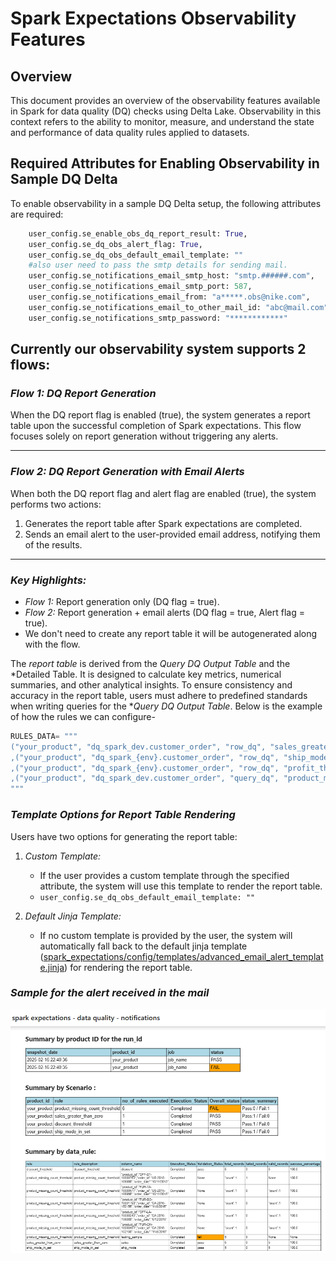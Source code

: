# Spark Expectations Observability Features

## Overview

This document provides an overview of the observability features available in Spark for data quality (DQ) checks using Delta Lake. Observability in this context refers to the ability to monitor, measure, and understand the state and performance of data quality rules applied to datasets.

## Required Attributes for Enabling Observability in Sample DQ Delta

To enable observability in a sample DQ Delta setup, the following attributes are required:

```python
    user_config.se_enable_obs_dq_report_result: True,
    user_config.se_dq_obs_alert_flag: True,
    user_config.se_dq_obs_default_email_template: ""
    #also user need to pass the smtp details for sending mail.
    user_config.se_notifications_email_smtp_host: "smtp.######.com",
    user_config.se_notifications_email_smtp_port: 587,
    user_config.se_notifications_email_from: "a*****.obs@nike.com",
    user_config.se_notifications_email_to_other_mail_id: "abc@mail.com"
    user_config.se_notifications_smtp_password: "************"
```



## Currently our observability system supports 2 flows:
### *Flow 1: DQ Report Generation*
When the DQ report flag is enabled (true), the system generates a report table upon the successful completion of Spark expectations. This flow focuses solely on report generation without triggering any alerts.

---

### *Flow 2: DQ Report Generation with Email Alerts*
When both the DQ report flag and alert flag are enabled (true), the system performs two actions:
1. Generates the report table after Spark expectations are completed.
2. Sends an email alert to the user-provided email address, notifying them of the results.

---

### *Key Highlights:*
- *Flow 1:* Report generation only (DQ flag = true).
- *Flow 2:* Report generation + email alerts (DQ flag = true, Alert flag = true).
- We don't need to create any report table it will be autogenerated along with the flow.

The *report table* is derived from the *Query DQ Output Table* and the *Detailed Table. 
It is designed to calculate key metrics, numerical summaries, and other analytical insights. To ensure consistency and accuracy in the report table, users must adhere to predefined standards when writing queries for the **Query DQ Output Table*.
Below is the example of how the rules we can configure-
```python
RULES_DATA= """
("your_product", "dq_spark_dev.customer_order", "row_dq", "sales_greater_than_zero", "sales", "sales > 2", "ignore", "accuracy", "sales value should be greater than zero", false, true, true, false, 0,null, null)    ,("your_product", "dq_spark_{env}.customer_order", "row_dq", "discount_threshold", "discount", "discount*100 < 60","drop", "validity", "discount should be less than 40", true, true, true, false, 0,null, null)
,("your_product", "dq_spark_{env}.customer_order", "row_dq", "ship_mode_in_set", "ship_mode", "lower(trim(ship_mode)) in('second class', 'standard class', 'standard class')", "drop", "validity", "ship_mode mode belongs in the sets", true, true, true, false, 0,null, null)
,("your_product", "dq_spark_{env}.customer_order", "row_dq", "profit_threshold", "profit", "profit>0", "ignore", "validity", "profit threshold should be greater tahn 0", false, true, false, true, 0,null, null)
,("your_product", "dq_spark_dev.customer_order", "query_dq", "product_missing_count_threshold", "column_name", "((select count(*) from ({source_f1}) a) - (select count(*) from ({target_f1}) b) ) > 3@source_f1@SELECT DISTINCT product_id, order_id, order_date, COUNT(*) AS count FROM order_source GROUP BY product_id, order_id, order_date@target_f1@SELECT DISTINCT product_id, order_id, order_date, COUNT(*) AS count FROM order_target GROUP BY product_id, order_id, order_date", "ignore", "validity", "row count threshold", true, false, true, false, 0,null, true)
"""
```

### *Template Options for Report Table Rendering*
Users have two options for generating the report table:

1. *Custom Template:*
   - If the user provides a custom template through the specified attribute, the system will use this template to render the report table.
   - `user_config.se_dq_obs_default_email_template: ""`

2. *Default Jinja Template:*
   - If no custom template is provided by the user, the system will automatically fall back to the default jinja template ([spark_expectations/config/templates/advanced_email_alert_template.jinja](../spark_expectations/config/templates/advanced_email_alert_template.jinja)) for rendering the report table.

### *Sample for the alert received in the mail*
![Spark Expectation alert](se_diagrams/alert_sample.png)

